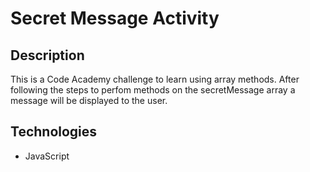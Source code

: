# Secret Message Activity

## Description

This is a Code Academy challenge to learn using array methods. After following the steps to perfom methods on the secretMessage array a message will be displayed to the user.

## Technologies

- JavaScript
